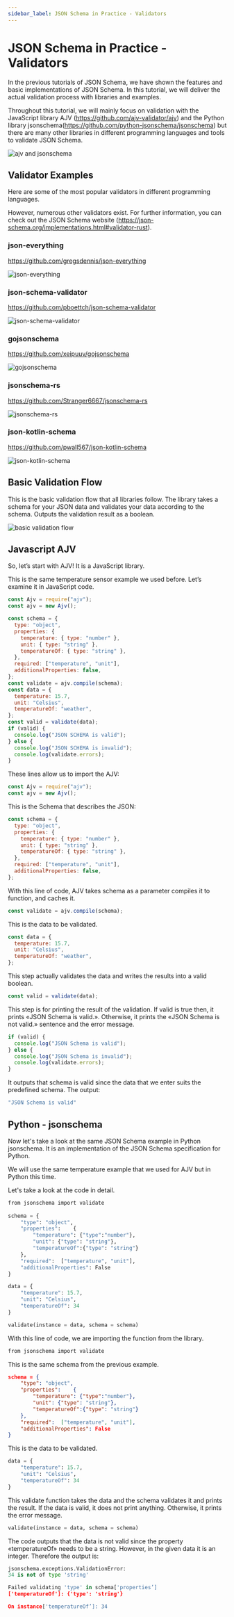 ```yaml
---
sidebar_label: JSON Schema in Practice - Validators
---
```


# JSON Schema in Practice - Validators

In the previous tutorials of JSON Schema, we have shown the features and basic implementations of JSON Schema.
In this tutorial, we will deliver the actual validation process with libraries and examples.

Throughout this tutorial, we will mainly focus on validation with the JavaScript library AJV (<https://github.com/ajv-validator/ajv>) and the Python library jsonschema(<https://github.com/python-jsonschema/jsonschema>) but there are many other libraries in different programming languages and tools to validate JSON Schema.

![ajv and jsonschema](/img/8-JSON-Schema-3/ajv-python-combined.png)

## Validator Examples

Here are some of the most popular validators in different programming languages.

However, numerous other validators exist. For further information, you can check out the JSON Schema website (<https://json-schema.org/implementations.html#validator-rust>).

### json-everything

<https://github.com/gregsdennis/json-everything>

![json-everything](/img/8-JSON-Schema-3/json-everything.png)

### json-schema-validator

<https://github.com/pboettch/json-schema-validator>

![json-schema-validator](/img/8-JSON-Schema-3/json-schema-validator.png)

### gojsonschema

<https://github.com/xeipuuv/gojsonschema>

![gojsonschema](/img/8-JSON-Schema-3/gojsonschema.png)

### jsonschema-rs

<https://github.com/Stranger6667/jsonschema-rs>

![jsonschema-rs](/img/8-JSON-Schema-3/jsonschema-rs.png)

### json-kotlin-schema

<https://github.com/pwall567/json-kotlin-schema>

![json-kotlin-schema](/img/8-JSON-Schema-3/json-kotlin-schema.png)

## Basic Validation Flow

This is the basic validation flow that all libraries follow.
The library takes a schema for your JSON data and validates your data according to the schema. Outputs the validation result as a boolean.

![basic validation flow](/img/8-JSON-Schema-3/basic-validation.png)

## Javascript AJV

So, let’s start with AJV! It is a JavaScript library.

This is the same temperature sensor example we used before. Let’s examine it in JavaScript code.

```js
const Ajv = require("ajv");
const ajv = new Ajv();

const schema = {
  type: "object",
  properties: {
    temperature: { type: "number" },
    unit: { type: "string" },
    temperatureOf: { type: "string" },
  },
  required: ["temperature", "unit"],
  additionalProperties: false,
};
const validate = ajv.compile(schema);
const data = {
  temperature: 15.7,
  unit: "Celsius",
  temperatureOf: "weather",
};
const valid = validate(data);
if (valid) {
  console.log("JSON SCHEMA is valid");
} else {
  console.log("JSON SCHEMA is invalid");
  console.log(validate.errors);
}
```

These lines allow us to import the AJV:

```js
const Ajv = require("ajv");
const ajv = new Ajv();
```

This is the Schema that describes the JSON:

```js
const schema = {
  type: "object",
  properties: {
    temperature: { type: "number" },
    unit: { type: "string" },
    temperatureOf: { type: "string" },
  },
  required: ["temperature", "unit"],
  additionalProperties: false,
};
```

With this line of code, AJV takes schema as a parameter compiles it to function, and caches it.

```js
const validate = ajv.compile(schema);
```

This is the data to be validated.

```js
const data = {
  temperature: 15.7,
  unit: "Celsius",
  temperatureOf: "weather",
};
```

This step actually validates the data and writes the results into a valid boolean.

```js
const valid = validate(data);
```

This step is for printing the result of the validation. If valid is true then, it prints «JSON Schema is valid.».
Otherwise, it prints the «JSON Schema is not valid.» sentence and the error message.

```js
if (valid) {
  console.log("JSON Schema is valid");
} else {
  console.log("JSON Schema is invalid");
  console.log(validate.errors);
}
```

It outputs that schema is valid since the data that we enter suits the predefined schema.
The output:

```js
"JSON Schema is valid"
```

## Python - jsonschema

Now let's take a look at the same JSON Schema example in Python jsonschema. It is an implementation of the JSON Schema specification for Python.

We will use the same temperature example that we used for AJV but in Python this time.

Let's take a look at the code in detail.

```py
from jsonschema import validate
 
schema = { 
    "type": "object", 
    "properties":    { 
        "temperature": {"type":"number"},
        "unit": {"type": "string"}, 
        "temperatureOf":{"type": "string"} 
    },
    "required":  ["temperature", "unit"],
    "additionalProperties": False 
}

data = { 
    "temperature": 15.7,    
    "unit": "Celsius", 
    "temperatureOf": 34
} 

validate(instance = data, schema = schema) 
```

With this line of code, we are importing the function from the library.

```py
from jsonschema import validate
```

This is the same schema from the previous example.

```json
schema = { 
    "type": "object", 
    "properties":    { 
        "temperature": {"type":"number"},
        "unit": {"type": "string"}, 
        "temperatureOf":{"type": "string"} 
    },
    "required":  ["temperature", "unit"],
    "additionalProperties": False 
}
```

This is the data to be validated.

```py
data = { 
    "temperature": 15.7,    
    "unit": "Celsius", 
    "temperatureOf": 34
} 
```

This validate function takes the data and the schema validates it and prints the result. If the data is valid, it does not print anything. Otherwise, it prints the error message.

```py
validate(instance = data, schema = schema) 
```

The code outputs that the data is not valid since the property «temperatureOf» needs to be a string. However, in the given data it is an integer.
Therefore the output is:

```py
jsonschema.exceptions.ValidationError:
34 is not of type 'string'

Failed validating 'type' in schema['properties’]
['temperatureOf']: {'type': 'string'}

On instance['temperatureOf’]: 34
```
